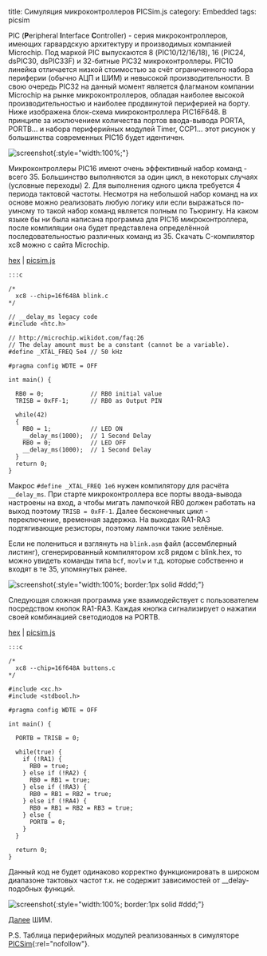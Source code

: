 title:  Симуляция микроконтроллеров PICSim.js
category: Embedded 
tags: picsim

PIC (**P**eripheral **I**nterface **C**ontroller) - серия микроконтроллеров, имеющих гарвардскую архитектуру и производимых компанией Microchip. Под маркой PIC выпускаются 8 (PIC10/12/16/18), 16 (PIC24, dsPIC30, dsPIC33F) и 32-битные PIC32 микроконтроллеры. PIC10 линейка отличается низкой стоимостью за счёт ограниченного набора периферии (обычно АЦП и ШИМ) и невысокой производительности. В свою очередь PIC32 на данный момент является флагманом компании Microchip на рынке микроконтроллеров, обладая наиболее высокой производительностью и наиболее продвинутой периферией на борту. Ниже изображена блок-схема микроконтроллера PIC16F648. В принципе за исключением количества портов ввода-вывода PORTA, PORTB... и набора периферийных модулей Timer, CCP1... этот рисунок у большинства современных PIC16 будет идентичен.

![screenshot]({attach}PIC16F648.svg){:style="width:100%;"}

Микроконтроллеры PIC16 имеют очень эффективный набор команд - всего 35. Большинство выполняются за один цикл, в некоторых случаях (условные переходы) 2. Для выполнения одного цикла требуется 4 периода тактовой частоты. Несмотря на небольшой набор команд на их основе можно реализовать любую логику или если выражаться по-умному то такой набор команд является полным по Тьюрингу. На каком языке бы ни была написана программа для PIC16 микроконтроллера, после компиляции она будет представлена определённой последовательностью различных команд из 35. Скачать C-компилятор xc8 можно c сайта Microchip.

[hex]({attach}blink.hex) | [picsim.js](http://mazko.github.io/picsim.js/91b059197905b07da98f64848ac9d4f1)

    :::c

    /*
      xc8 --chip=16f648A blink.c
    */

    // __delay_ms legacy code
    #include <htc.h>

    // http://microchip.wikidot.com/faq:26
    // The delay amount must be a constant (cannot be a variable).
    #define _XTAL_FREQ 5e4 // 50 kHz

    #pragma config WDTE = OFF

    int main() {

      RB0 = 0;             // RB0 initial value
      TRISB = 0xFF-1;      // RB0 as Output PIN

      while(42)
      {
        RB0 = 1;           // LED ON
        __delay_ms(1000);  // 1 Second Delay
        RB0 = 0;           // LED OFF
        __delay_ms(1000);  // 1 Second Delay
      }
      return 0;
    }

Макрос ```#define _XTAL_FREQ 1e6``` нужен компилятору для расчёта ```__delay_ms```. При старте микроконтроллера все порты ввода-вывода настроены на вход, а чтобы мигать лампочкой RB0 должен работать на выход поэтому ```TRISB = 0xFF-1```. Далее бесконечных цикл - переключение, временная задержка. На выходах RA1-RA3 подтягивающие резисторы, поэтому лампочки такие зелёные.

Если не полениться и взглянуть на ```blink.asm``` файл (ассемблерный листинг), сгенерированный компилятором xc8 рядом с blink.hex, то можно увидеть команды типа ```bcf```, ```movlw``` и т.д. которые собственно и входят в те 35, упомянутых ранее.

[comment]: <> (byzanz-record --x=240 --y=100 -w 950 --delay 5 -d 3 ui.flv)
[comment]: <> (ffmpeg -i ui.flv -pix_fmt rgb24 -r 10 "frames/frame-%05d.png")
[comment]: <> (convert -monitor -limit memory 1024MiB -limit map 2048MiB -layers removeDups -layers Optimize -delay 10 -loop 0 "frames/*.png" ui.gif)

![screenshot]({attach}ui.gif){:style="width:100%; border:1px solid #ddd;"}

Следующая сложная программа уже взаимодействует с пользователем посредством кнопок RA1-RA3. Каждая кнопка сигнализирует о нажатии своей комбинацией светодиодов на PORTB.

[hex]({attach}buttons.hex) | [picsim.js](http://mazko.github.io/picsim.js/651d7b511656cac141c52941dffeb5a3)

    :::c

    /*
      xc8 --chip=16f648A buttons.c
    */

    #include <xc.h>
    #include <stdbool.h>

    #pragma config WDTE = OFF

    int main() {

      PORTB = TRISB = 0;

      while(true) {
        if (!RA1) {
          RB0 = true;
        } else if (!RA2) {
          RB0 = RB1 = true;
        } else if (!RA3) {
          RB0 = RB1 = RB2 = true;
        } else if (!RA4) {
          RB0 = RB1 = RB2 = RB3 = true;
        } else {
          PORTB = 0;
        }
      }

      return 0;
    }

Данный код не будет одинаково корректно функционировать в широком диапазоне тактовых частот т.к. не содержит зависимостей от __delay-подобных функций.

[comment]: <> (byzanz-record -c --x=240 --y=100 -w 950 --delay 3 -d 15 ui.flv)
[comment]: <> (ffmpeg -i ui.flv -pix_fmt rgb24 -r 10 "frames/frame-%05d.png")
[comment]: <> (convert -monitor -limit memory 1024MiB -limit map 2048MiB -layers removeDups -layers Optimize -delay 10 -loop 0 "frames/*.png" ui.gif)

![screenshot]({attach}ui-b.gif){:style="width:100%; border:1px solid #ddd;"}

[Далее]({filename}../2017-01-14-pwm/2017-01-14-pwm.md) ШИМ.

P.S. Таблица периферийных модулей реализованных в симуляторе [PICSim](https://github.com/lcgamboa/picsim){:rel="nofollow"}.